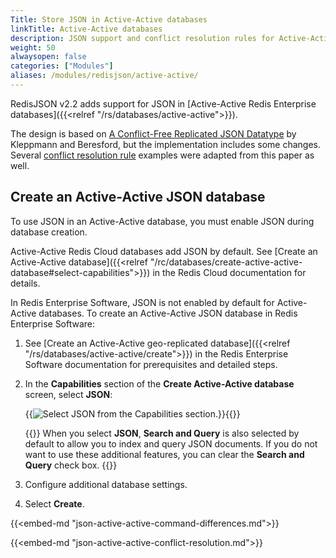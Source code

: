```yaml
---
Title: Store JSON in Active-Active databases
linkTitle: Active-Active databases
description: JSON support and conflict resolution rules for Active-Active databases.
weight: 50
alwaysopen: false
categories: ["Modules"]
aliases: /modules/redisjson/active-active/
---
```


RedisJSON v2.2 adds support for JSON in [Active-Active Redis Enterprise databases]({{<relref "/rs/databases/active-active">}}).

The design is based on [A Conflict-Free Replicated JSON Datatype](https://arxiv.org/abs/1608.03960) by Kleppmann and Beresford, but the implementation includes some changes. Several [conflict resolution rule](#conflict-resolution-rules) examples were adapted from this paper as well.

## Create an Active-Active JSON database

To use JSON in an Active-Active database, you must enable JSON during database creation.

Active-Active Redis Cloud databases add JSON by default. See [Create an Active-Active database]({{<relref "/rc/databases/create-active-active-database#select-capabilities">}}) in the Redis Cloud documentation for details.

In Redis Enterprise Software, JSON is not enabled by default for Active-Active databases. To create an Active-Active JSON database in Redis Enterprise Software:

1. See [Create an Active-Active geo-replicated database]({{<relref "/rs/databases/active-active/create">}}) in the Redis Enterprise Software documentation for prerequisites and detailed steps.

1. In the **Capabilities** section of the **Create Active-Active database** screen, select **JSON**:

    {{<image filename="images/rs/screenshots/databases/active-active-databases/create-a-a-db-json-search.png" alt="Select JSON from the Capabilities section.">}}{{</image>}}

    {{<note>}}
When you select **JSON**, **Search and Query** is also selected by default to allow you to index and query JSON documents. If you do not want to use these additional features, you can clear the **Search and Query** check box.
    {{</note>}}

1. Configure additional database settings.

1. Select **Create**.

{{<embed-md "json-active-active-command-differences.md">}}

{{<embed-md "json-active-active-conflict-resolution.md">}}